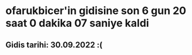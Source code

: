 # ofarukbicer'in gidisine son 6 gun 20 saat 0 dakika 07 saniye kaldi

## Gidis tarihi: 30.09.2022 :(